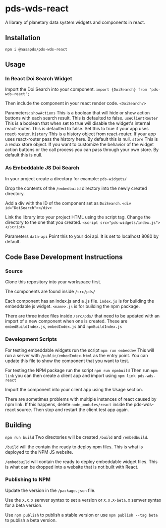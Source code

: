 # pds-wds-react
A library of planetary data system widgets and components in react.

## Installation
`npm i @nasapds/pds-wds-react`

## Usage

### In React Doi Search Widget
Import the Doi Search into your component.
`import {DoiSearch} from 'pds-wds-react';`

Then include the component in your react render code.
`<DoiSearch/>`

Parameters:
`showActions` This is a boolean that will hide or show action buttons with each search result. This is defaulted to false.
`useClientRouter` This is a boolean that when set to true will disable the widget's internal react-router. This is defaulted to false. Set this to true if your app uses react-router.
`history` This is a history object from react-router. If your app uses react-router pass the history here. By default this is null.
`store` This is a redux store object. If you want to customize the behavior of the widget action buttons or the call process you can pass through your own store. By default this is null.

### As Embeddable JS Doi Search
In your project create a directory for example:
`pds-widgets/` 

Drop the contents of the `/embedbuild` directory into the newly created directory. 

Add a div with the ID of the component set as `DoiSearch`.
`<div id="DoiSearch"></div>`
 
Link the library into your project HTML using the script tag. Change the directory to the one that you created.
`<script src="pds-widgets/index.js"></script>`
 
Parameters
`data-api` Point this to your doi api. It is set to localhost 8080 by default.

## Code Base Development Instructions

### Source
Clone this repository into your workspace first.

The components are found inside `/src/pds/`

Each component has an index.js and a <name>.js file.
`index.js` is for building the embeddable js widget.
`<name>.js` is for building the npm package. 

There are three index files inside `/src/pds/` that need to be updated with an import of a new component when one is created. These are `embedBuildIndex.js`, `embedIndex.js` and `npmBuildIndex.js`

### Development Scripts
For testing embeddable widgets run the script `npm run embeddev` This will run a server with `/public/embedIndex.html` as the entry point. You can update this file to show the component that you want to test.

For testing the NPM package run the script `npm run npmbuild` Then run `npm link` you can then create a client app and import using `npm link pds-wds-react`

Import the component into your client app using the Usage section.

There are sometimes problems with multiple instances of react caused by npm link. If this happens, delete `node_modules/react` inside the pds-wds-react source. Then stop and restart the client test app again.

## Building
`npm run build`
Two directories will be created `/build` and `/embedbuild`.

`/build` will the contain the ready to deploy npm files. This is what is deployed to the NPM JS website.

`/embedbuild` will contain the ready to deploy embeddable widget files. This is what can be dropped into a website that is not built with React.

### Publishing to NPM
Update the version in the `/package.json` file.

Use the `X.X.X` semver syntax to set a version or `X.X.X-beta.X` semver syntax for a beta version.

Use `npm publish` to publish a stable version or use `npm publish --tag beta` to publish a beta version.